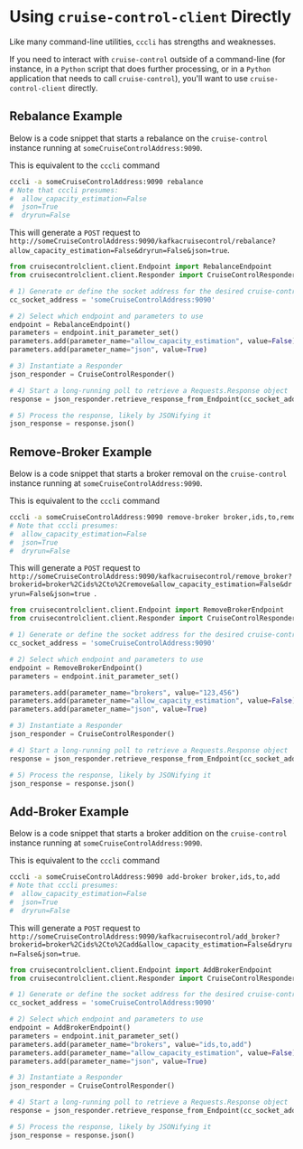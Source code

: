 # Using `cruise-control-client` Directly
Like many command-line utilities, `cccli` has strengths and weaknesses.

If you need to interact with `cruise-control` outside of a command-line (for instance, in a `Python` script that does further processing, or in a `Python` application that needs to call `cruise-control`), you'll want to use `cruise-control-client` directly.
## Rebalance Example
Below is a code snippet that starts a rebalance on the `cruise-control` instance running at `someCruiseControlAddress:9090`.

This is equivalent to the `cccli` command
```bash
cccli -a someCruiseControlAddress:9090 rebalance
# Note that cccli presumes:
#  allow_capacity_estimation=False
#  json=True
#  dryrun=False
```
This will generate a `POST` request to `http://someCruiseControlAddress:9090/kafkacruisecontrol/rebalance?allow_capacity_estimation=False&dryrun=False&json=true`.
```python
from cruisecontrolclient.client.Endpoint import RebalanceEndpoint
from cruisecontrolclient.client.Responder import CruiseControlResponder

# 1) Generate or define the socket address for the desired cruise-control instance
cc_socket_address = 'someCruiseControlAddress:9090'

# 2) Select which endpoint and parameters to use
endpoint = RebalanceEndpoint()
parameters = endpoint.init_parameter_set()
parameters.add(parameter_name="allow_capacity_estimation", value=False)
parameters.add(parameter_name="json", value=True)

# 3) Instantiate a Responder
json_responder = CruiseControlResponder()

# 4) Start a long-running poll to retrieve a Requests.Response object
response = json_responder.retrieve_response_from_Endpoint(cc_socket_address, endpoint, parameters=parameters)

# 5) Process the response, likely by JSONifying it
json_response = response.json()
```

## Remove-Broker Example
Below is a code snippet that starts a broker removal on the `cruise-control` instance running at `someCruiseControlAddress:9090`.

This is equivalent to the `cccli` command
```bash
cccli -a someCruiseControlAddress:9090 remove-broker broker,ids,to,remove
# Note that cccli presumes:
#  allow_capacity_estimation=False
#  json=True
#  dryrun=False
```
This will generate a `POST` request to `http://someCruiseControlAddress:9090/kafkacruisecontrol/remove_broker?brokerid=broker%2Cids%2Cto%2Cremove&allow_capacity_estimation=False&dryrun=False&json=true
`.
```python
from cruisecontrolclient.client.Endpoint import RemoveBrokerEndpoint
from cruisecontrolclient.client.Responder import CruiseControlResponder

# 1) Generate or define the socket address for the desired cruise-control instance
cc_socket_address = 'someCruiseControlAddress:9090'

# 2) Select which endpoint and parameters to use
endpoint = RemoveBrokerEndpoint()
parameters = endpoint.init_parameter_set()

parameters.add(parameter_name="brokers", value="123,456")
parameters.add(parameter_name="allow_capacity_estimation", value=False)
parameters.add(parameter_name="json", value=True)

# 3) Instantiate a Responder
json_responder = CruiseControlResponder()

# 4) Start a long-running poll to retrieve a Requests.Response object
response = json_responder.retrieve_response_from_Endpoint(cc_socket_address, endpoint, parameters)

# 5) Process the response, likely by JSONifying it
json_response = response.json()
```
## Add-Broker Example
Below is a code snippet that starts a broker addition on the `cruise-control` instance running at `someCruiseControlAddress:9090`.

This is equivalent to the `cccli` command
```bash
cccli -a someCruiseControlAddress:9090 add-broker broker,ids,to,add
# Note that cccli presumes:
#  allow_capacity_estimation=False
#  json=True
#  dryrun=False
```
This will generate a `POST` request to `http://someCruiseControlAddress:9090/kafkacruisecontrol/add_broker?brokerid=broker%2Cids%2Cto%2Cadd&allow_capacity_estimation=False&dryrun=False&json=true`.
```python
from cruisecontrolclient.client.Endpoint import AddBrokerEndpoint
from cruisecontrolclient.client.Responder import CruiseControlResponder

# 1) Generate or define the socket address for the desired cruise-control instance
cc_socket_address = 'someCruiseControlAddress:9090'

# 2) Select which endpoint and parameters to use
endpoint = AddBrokerEndpoint()
parameters = endpoint.init_parameter_set()
parameters.add(parameter_name="brokers", value="ids,to,add")
parameters.add(parameter_name="allow_capacity_estimation", value=False)
parameters.add(parameter_name="json", value=True)

# 3) Instantiate a Responder
json_responder = CruiseControlResponder()

# 4) Start a long-running poll to retrieve a Requests.Response object
response = json_responder.retrieve_response_from_Endpoint(cc_socket_address, endpoint, parameters)

# 5) Process the response, likely by JSONifying it
json_response = response.json()
```
